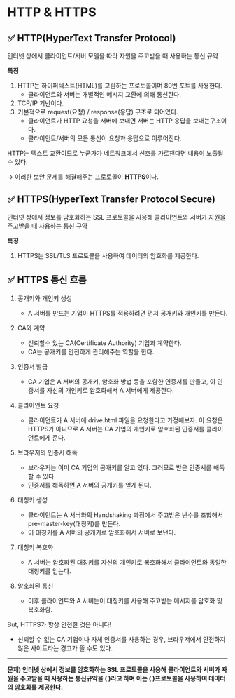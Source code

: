 # HTTP & HTTPS

## ✅ HTTP(HyperText Transfer Protocol)

인터넷 상에서 클라이언트/서버 모델을 따라 자원을 주고받을 때 사용하는 통신 규약

**특징**

1. HTTP는 하이퍼텍스트(HTML)를 교환하는 프로토콜이며 80번 포트를 사용한다.
    - 클라이언트와 서버는 개별적인 메시지 교환에 의해 통신한다.
2. TCP/IP 기반이다.
3. 기본적으로 request(요청) / response(응답) 구조로 되어있다.
    - 클라이언트가 HTTP 요청을 서버에 보내면 서버는 HTTP 응답을 보내는구조이다.
    - 클라이언트/서버의 모든 통신이 요청과 응답으로 이루어진다.

HTTP는 텍스트 교환이므로 누군가가 네트워크에서 신호를 가로챈다면 내용이 노출될 수 있다.

→ 이러한 보안 문제를 해결해주는 프로토콜이 **HTTPS**이다.

## ✅ HTTPS(HyperText Transfer Protocol Secure)

인터넷 상에서 정보를 암호화하는 SSL 프로토콜을 사용해 클라이언트와 서버가 자원을 주고받을 때 사용하는 통신 규약

**특징**

1. HTTPS는 SSL/TLS 프로토콜을 사용하여 데이터의 암호화를 제공한다.

## ✅ HTTPS 통신 흐름

1. 공개키와 개인키 생성
    - A 서버를 만드는 기업이 HTTPS를 적용하려면 먼저 공개키와 개인키를 만든다.

1. CA와 계약
    - 신뢰할수 있는 CA(Certificate Authority) 기업과 계약한다.
    - CA는 공개키를 안전하게 관리해주는 역할을 한다.
2. 인증서 발급
    - CA 기업은 A 서버의 공개키, 암호화 방법 등을 포함한 인증서를 만들고, 이 인증서를 자신의 개인키로 암호화해서 A 서버에게 제공한다.
3.  클라이언트 요청
    - 클라이언트가 A 서버에 drive.html 파일을 요청한다고 가정해보자. 이 요청은 HTTPS가 아니므로 A 서버는 CA 기업의 개인키로 암호화된 인증서를 클라이언트에게 준다.
4.  브라우저의 인증서 해독
    - 브라우저는 이미 CA 기업의 공개키를 알고 있다. 그러므로 받은 인증서를 해독할 수 있다.
    - 인증서를 해독하면 A 서버의 공개키를 얻게 된다.
5. 대칭키 생성
    - 클라이언트는 A 서버와의 Handshaking 과정에서 주고받은 난수를 조합해서 pre-master-key(대칭키)를 만든다.
    - 이 대칭키를 A 서버의 공개키로 암호화해서 서버로 보낸다.
6. 대칭키 복호화
    - A 서버는 암호화된 대칭키를 자신의 개인키로 복호화해서 클라이언트와 동일한 대칭키를 얻는다.
7. 암호화된 통신
    - 이후 클라이언트와 A 서버는이 대칭키를 사용해 주고받는 메시지를 암호화 및 복호화함.

But, HTTPS가 항상 안전한 것은 아니다!

- 신뢰할 수 없는 CA 기업이나 자체 인증서를 사용하는 경우, 브라우저에서 안전하지 않은 사이트라는 경고가 뜰 수도 있다.

----

**문제) 인터넷 상에서 정보를 암호화하는 SSL 프로토콜을 사용해 클라이언트와 서버가 자원을 주고받을 때 사용하는 통신규약을 ( )라고 하며 이는 ( )프로토콜을 사용하여 데이터의 암호화를 제공한다.**